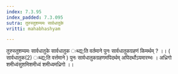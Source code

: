 ```yaml
---
index: 7.3.95
index_padded: 7.3.095
sutra: तुरुस्तुशम्यमः सार्वधातुके
vritti: mahabhashyam

---
```

 तुरुस्तुशम्यमः सार्वधातुके सार्वधातुक ःथ्द्य;ति वर्तमाने पुनः सार्वधातुकग्रहणं किमर्थम् ? ।। ( सार्वधातुक(2) ःथ्द्य;ति वर्त्तमाने ) पुनः सार्वधातुकग्रहणमपिदर्थम् अपिदर्थोऽयमारम्भः । अध्रिगो शमीध्वंसुशमिशमीध्वं शमीध्वमध्रिगो ।। 